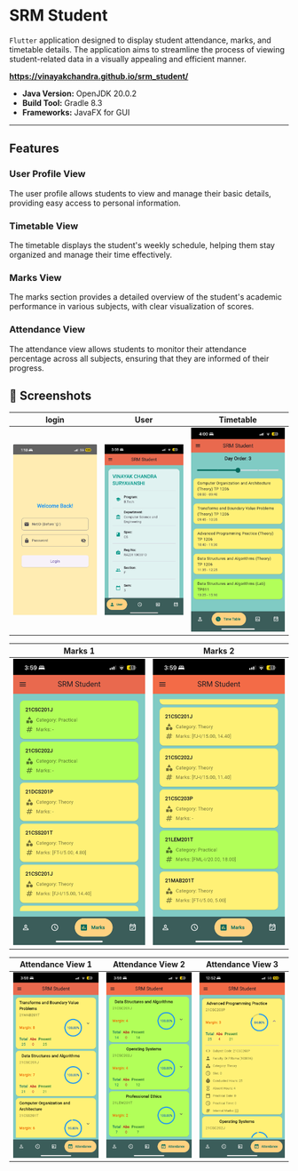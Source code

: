 # SRM Student

`Flutter` application designed to display student attendance, marks, and timetable details. The
application aims to streamline the process of viewing student-related data in a visually appealing and efficient manner.

**https://vinayakchandra.github.io/srm_student/**

- **Java Version:** OpenJDK 20.0.2
- **Build Tool:** Gradle 8.3
- **Frameworks:** JavaFX for GUI

---

## Features

### User Profile View

The user profile allows students to view and manage their basic details, providing easy access to personal information.

### Timetable View

The timetable displays the student's weekly schedule, helping them stay organized and manage their time effectively.

### Marks View

The marks section provides a detailed overview of the student's academic performance in various subjects, with clear
visualization of scores.

### Attendance View

The attendance view allows students to monitor their attendance percentage across all subjects, ensuring that they are
informed of their progress.

## 📸 Screenshots

|              login               |               User               | Timetable                               |
|:--------------------------------:|:--------------------------------:|-----------------------------------------|
| ![login.jpeg](assets/login.jpeg) | ![User Profile](assets/user.PNG) | ![Timetable View](assets/timetable.PNG) |

|             Marks 1             |              Marks 2               |
|:-------------------------------:|:----------------------------------:|
| ![Marks View](assets/marks.PNG) | ![Marks View 2](assets/marks2.PNG) |

|             Attendance View 1             |              Attendance View 2               |             Attendance View 3              |
|:-----------------------------------------:|:--------------------------------------------:|:------------------------------------------:|
| ![Attendance View](assets/attendance.PNG) | ![Attendance View 2](assets/attendance2.PNG) | ![attendance3.PNG](assets/attendance3.PNG) |

